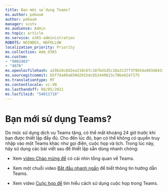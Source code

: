 ```yaml
---
title: Bạn mới sử dụng Teams?
ms.author: pebaum
author: pebaum
manager: scotv
ms.audience: Admin
ms.topic: article
ms.service: o365-administration
ROBOTS: NOINDEX, NOFOLLOW
localization_priority: Priority
ms.collection: Adm_O365
ms.custom:
- "9002403"
- "4676"
ms.openlocfilehash: a29b2dc8d2ea218c6fc187bd1d5c18a3137f3f9b54a903d6433063c233f1996c
ms.sourcegitcommit: b5f7da89a650d2915dc652449623c78be6247175
ms.translationtype: MT
ms.contentlocale: vi-VN
ms.lasthandoff: 08/05/2021
ms.locfileid: "54011718"
---
```

# <a name="new-to-teams"></a>Bạn mới sử dụng Teams?

Do mức sử dụng dịch vụ Teams tăng, có thể mất khoảng 24 giờ trước khi bạn được thiết lập đầy đủ. Cho đến lúc đó, bạn có thể không có quyền truy nhập vào một Teams khác như gọi điện, cuộc họp và lịch. Trong lúc này, hãy sử dụng các bài viết sau để thiết lập sẵn dùng nhanh chóng: 

- Xem [video Chào mừng để](https://support.office.com/article/welcome-to-microsoft-teams-b98d533f-118e-4bae-bf44-3df2470c2b12) có cái nhìn tổng quan về Teams.

- Xem một chuỗi video [Bắt đầu nhanh ngắn](https://support.office.com/article/video-what-is-microsoft-teams-422bf3aa-9ae8-46f1-83a2-e65720e1a34d) để biết thông tin hướng dẫn Teams.

- Xem video [Cuộc họp để](https://support.office.com/article/join-a-teams-meeting-078e9868-f1aa-4414-8bb9-ee88e9236ee4) tìm hiểu cách sử dụng cuộc họp trong Teams.
